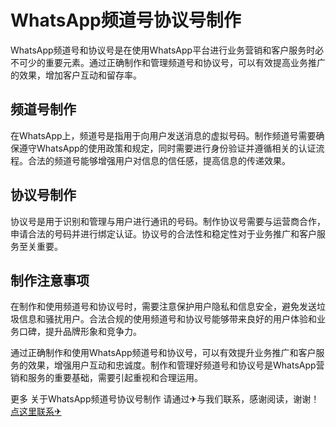 # WhatsApp频道号协议号制作

WhatsApp频道号和协议号是在使用WhatsApp平台进行业务营销和客户服务时必不可少的重要元素。通过正确制作和管理频道号和协议号，可以有效提高业务推广的效果，增加客户互动和留存率。

## 频道号制作

在WhatsApp上，频道号是指用于向用户发送消息的虚拟号码。制作频道号需要确保遵守WhatsApp的使用政策和规定，同时需要进行身份验证并遵循相关的认证流程。合法的频道号能够增强用户对信息的信任感，提高信息的传递效果。

## 协议号制作

协议号是用于识别和管理与用户进行通讯的号码。制作协议号需要与运营商合作，申请合法的号码并进行绑定认证。协议号的合法性和稳定性对于业务推广和客户服务至关重要。

## 制作注意事项

在制作和使用频道号和协议号时，需要注意保护用户隐私和信息安全，避免发送垃圾信息和骚扰用户。合法合规的使用频道号和协议号能够带来良好的用户体验和业务口碑，提升品牌形象和竞争力。

通过正确制作和使用WhatsApp频道号和协议号，可以有效提升业务推广和客户服务的效果，增强用户互动和忠诚度。制作和管理好频道号和协议号是WhatsApp营销和服务的重要基础，需要引起重视和合理运用。

更多 关于WhatsApp频道号协议号制作 请通过✈与我们联系，感谢阅读，谢谢！[点这里联系✈](https://k02.cc)